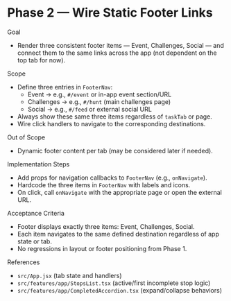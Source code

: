 # Phase 2 — Wire Static Footer Links

Goal
- Render three consistent footer items — Event, Challenges, Social — and connect them to the same links across the app (not dependent on the top tab for now).

Scope
- Define three entries in `FooterNav`:
  - Event → e.g., `#/event` or in-app event section/URL
  - Challenges → e.g., `#/hunt` (main challenges page)
  - Social → e.g., `#/feed` or external social URL
- Always show these same three items regardless of `taskTab` or page.
- Wire click handlers to navigate to the corresponding destinations.

Out of Scope
- Dynamic footer content per tab (may be considered later if needed).

Implementation Steps
- Add props for navigation callbacks to `FooterNav` (e.g., `onNavigate`).
- Hardcode the three items in `FooterNav` with labels and icons.
- On click, call `onNavigate` with the appropriate page or open the external URL.

Acceptance Criteria
- Footer displays exactly three items: Event, Challenges, Social.
- Each item navigates to the same defined destination regardless of app state or tab.
- No regressions in layout or footer positioning from Phase 1.

References
- `src/App.jsx` (tab state and handlers)
- `src/features/app/StopsList.tsx` (active/first incomplete stop logic)
- `src/features/app/CompletedAccordion.tsx` (expand/collapse behaviors)
